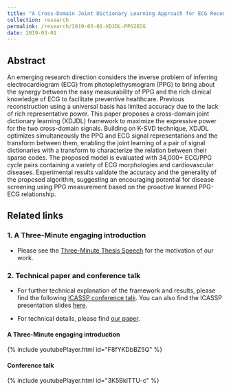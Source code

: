 ```yaml
---
title: "A Cross-Domain Joint Dictionary Learning Approach for ECG Reconstruction from PPG"
collection: research
permalink: /research/2019-03-01-XDJDL-PPG2ECG
date: 2019-03-01
---
```

## Abstract
An emerging research direction considers the inverse problem of inferring electrocardiogram (ECG) from photoplethysmogram (PPG) to bring about the synergy between the easy measurability of PPG and the rich clinical knowledge of ECG to facilitate preventive healthcare. Previous reconstruction using a universal basis has limited accuracy due to the lack of rich representative power. This paper proposes a cross-domain joint dictionary learning (XDJDL) framework to maximize the expressive power for the two cross-domain signals. Building on K-SVD technique, XDJDL optimizes simultaneously the PPG and ECG signal representations and the transform between them, enabling the joint learning of a pair of signal dictionaries with a transform to characterize the relation between their sparse codes. The proposed model is evaluated with 34,000+ ECG/PPG cycle pairs containing a variety of ECG morphologies and cardiovascular diseases. Experimental results validate the accuracy and the generality of the proposed algorithm, suggesting an encouraging potential for disease screening using PPG measurement based on the proactive learned PPG-ECG relationship.

## Related links

### 1. A Three-Minute engaging introduction
- Please see the [Three-Minute Thesis Speech](https://youtu.be/F8fYKDbBZ5Q) for the motivation of our work.

### 2. Technical paper and conference talk
- For further technical explanation of the framework and results, please find the following [ICASSP conference talk](https://youtu.be/3K5BkITTU-c). You can also find the ICASSP presentation slides [here](https://sigport.org/documents/cross-domain-joint-dictionary-learning-ecg-reconstruction-ppg).

- For technical details, please find [our paper](https://ieeexplore.ieee.org/document/9054242). 

#### A Three-Minute engaging introduction
{% include youtubePlayer.html id="F8fYKDbBZ5Q" %}

#### Conference talk
{% include youtubePlayer.html id="3K5BkITTU-c" %}


